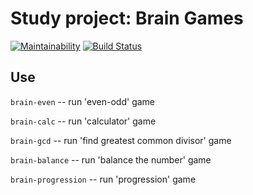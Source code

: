 # Study project: Brain Games
[![Maintainability](https://api.codeclimate.com/v1/badges/bacf98b84b031bd5dcae/maintainability)](https://codeclimate.com/github/cognitive-cake/project-lvl1-s220/maintainability) [![Build Status](https://travis-ci.org/cognitive-cake/project-lvl1-s220.svg?branch=master)](https://travis-ci.org/cognitive-cake/project-lvl1-s220)

## Use
`brain-even` -- run 'even-odd' game

`brain-calc` -- run 'calculator' game

`brain-gcd` -- run 'find greatest common divisor' game

`brain-balance` -- run 'balance the number' game

`brain-progression` -- run 'progression' game
